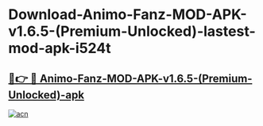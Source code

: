 # Download-Animo-Fanz-MOD-APK-v1.6.5-(Premium-Unlocked)-lastest-mod-apk-i524t

<h2><a href="https://apkcomod.com?title=Animo-Fanz-MOD-APK-v1.6.5-(Premium-Unlocked)">🔗👉 🔴 Animo-Fanz-MOD-APK-v1.6.5-(Premium-Unlocked)-apk </a></h2>

[![acn](https://github.com/user-attachments/assets/0f9c940e-d8b0-45ae-aac7-cd30a18b3e1c)](https://apkcomod.com?title=Animo-Fanz-MOD-APK-v1.6.5-(Premium-Unlocked))

